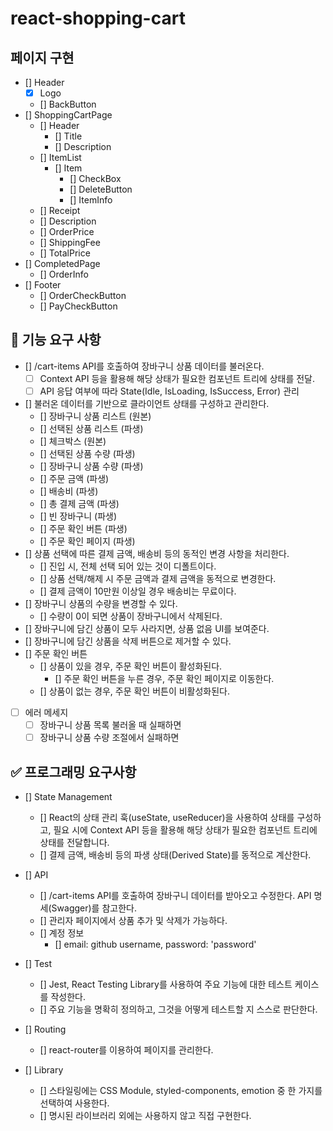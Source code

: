 # react-shopping-cart

## 페이지 구현

- [] Header
  - [x] Logo
  - [] BackButton
- [] ShoppingCartPage
  - [] Header
    - [] Title
    - [] Description
  - [] ItemList
    - [] Item
      - [] CheckBox
      - [] DeleteButton
      - [] ItemInfo
  - [] Receipt
  - [] Description
  - [] OrderPrice
  - [] ShippingFee
  - [] TotalPrice
- [] CompletedPage
  - [] OrderInfo
- [] Footer
  - [] OrderCheckButton
  - [] PayCheckButton

## 🎯 기능 요구 사항

- [] /cart-items API를 호출하여 장바구니 상품 데이터를 불러온다.
  - [ ] Context API 등을 활용해 해당 상태가 필요한 컴포넌트 트리에 상태를 전달.
  - [ ] API 응답 여부에 따라 State(Idle, IsLoading, IsSuccess, Error) 관리
- [] 불러온 데이터를 기반으로 클라이언트 상태를 구성하고 관리한다.
  - [] 장바구니 상품 리스트 (원본)
  - [] 선택된 상품 리스트 (파생)
  - [] 체크박스 (원본)
  - [] 선택된 상품 수량 (파생)
  - [] 장바구니 상품 수량 (파생)
  - [] 주문 금액 (파생)
  - [] 배송비 (파생)
  - [] 총 결제 금액 (파생)
  - [] 빈 장바구니 (파생)
  - [] 주문 확인 버튼 (파생)
  - [] 주문 확인 페이지 (파생)
- [] 상품 선택에 따른 결제 금액, 배송비 등의 동적인 변경 사항을 처리한다.
  - [] 진입 시, 전체 선택 되어 있는 것이 디폴트이다.
  - [] 상품 선택/해제 시 주문 금액과 결제 금액을 동적으로 변경한다.
  - [] 결제 금액이 10만원 이상일 경우 배송비는 무료이다.
- [] 장바구니 상품의 수량을 변경할 수 있다.
  - [] 수량이 0이 되면 상품이 장바구니에서 삭제된다.
- [] 장바구니에 담긴 상품이 모두 사라지면, 상품 없음 UI를 보여준다.
- [] 장바구니에 담긴 상품을 삭제 버튼으로 제거할 수 있다.
- [] 주문 확인 버튼
  - [] 상품이 있을 경우, 주문 확인 버튼이 활성화된다.
    - [] 주문 확인 버튼을 누른 경우, 주문 확인 페이지로 이동한다.
  - [] 상품이 없는 경우, 주문 확인 버튼이 비활성화된다.
- [ ] 에러 메세지
  - [ ] 장바구니 상품 목록 불러올 때 실패하면
  - [ ] 장바구니 상품 수량 조절에서 실패하면

## ✅ 프로그래밍 요구사항

- [] State Management

  - [] React의 상태 관리 훅(useState, useReducer)을 사용하여 상태를 구성하고, 필요 시에 Context API 등을 활용해 해당 상태가 필요한 컴포넌트 트리에 상태를 전달합니다.
  - [] 결제 금액, 배송비 등의 파생 상태(Derived State)를 동적으로 계산한다.

- [] API

  - [] /cart-items API를 호출하여 장바구니 데이터를 받아오고 수정한다. API 명세(Swagger)를 참고한다.
  - [] 관리자 페이지에서 상품 추가 및 삭제가 가능하다.
  - [] 계정 정보
    - [] email: github username, password: 'password'

- [] Test

  - [] Jest, React Testing Library를 사용하여 주요 기능에 대한 테스트 케이스를 작성한다.
  - [] 주요 기능을 명확히 정의하고, 그것을 어떻게 테스트할 지 스스로 판단한다.

- [] Routing

  - [] react-router를 이용하여 페이지를 관리한다.

- [] Library
  - [] 스타일링에는 CSS Module, styled-components, emotion 중 한 가지를 선택하여 사용한다.
  - [] 명시된 라이브러리 외에는 사용하지 않고 직접 구현한다.
